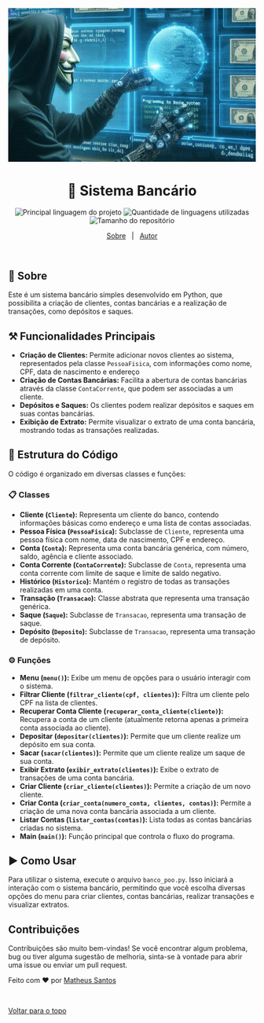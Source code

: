 <img src="img/capa_1.jpg">

<h1 align='Center'>🏦 Sistema Bancário </h1>
<p align="center">
  <img alt="Principal linguagem do projeto" src="https://img.shields.io/github/languages/top/Mathbull/Modelando-Sistema-Bancario-POO-Python?color=56BEB8">

  <img alt="Quantidade de linguagens utilizadas" src="https://img.shields.io/github/languages/count/Mathbull/Modelando-Sistema-Bancario-POO-Python?color=56BEB8">

  <img alt="Tamanho do repositório" src="https://img.shields.io/github/repo-size/Mathbull/Modelando-Sistema-Bancario-POO-Python?color=56BEB8">
  
<p align="center">
  <a href="#dart-sobre">Sobre</a> &#xa0; | &#xa0; 
  <a href="https://github.com/Mathbull" target="_blank">Autor</a>
</p>

<br>

## :dart: Sobre ##
Este é um sistema bancário simples desenvolvido em Python, que possibilita a criação de clientes, contas bancárias e a realização de transações, como depósitos e saques.

## ⚒️ Funcionalidades Principais 
- **Criação de Clientes:** Permite adicionar novos clientes ao sistema, representados pela classe `PessoaFisica`, com informações como nome, CPF, data de nascimento e endereço
- **Criação de Contas Bancárias:** Facilita a abertura de contas bancárias através da classe `ContaCorrente`, que podem ser associadas a um cliente.
- **Depósitos e Saques:** Os clientes podem realizar depósitos e saques em suas contas bancárias.
- **Exibição de Extrato:**  Permite visualizar o extrato de uma conta bancária, mostrando todas as transações realizadas.

## 🧱 Estrutura do Código 
O código é organizado em diversas classes e funções:
### 📋 Classes 
- **Cliente (`Cliente`):** Representa um cliente do banco, contendo informações básicas como endereço e uma lista de contas associadas.
- **Pessoa Física (`PessoaFisica`):** Subclasse de `Cliente`, representa uma pessoa física com nome, data de nascimento, CPF e endereço.
- **Conta (`Conta`):** Representa uma conta bancária genérica, com número, saldo, agência e cliente associado.
- **Conta Corrente (`ContaCorrente`):** Subclasse de `Conta`, representa uma conta corrente com limite de saque e limite de saldo negativo.
- **Histórico (`Historico`):** Mantém o registro de todas as transações realizadas em uma conta.
- **Transação (`Transacao`):** Classe abstrata que representa uma transação genérica.
- **Saque (`Saque`):** Subclasse de `Transacao`, representa uma transação de saque.
- **Depósito (`Deposito`):** Subclasse de `Transacao`, representa uma transação de depósito.

### ⚙️ Funções
- **Menu (`menu()`):** Exibe um menu de opções para o usuário interagir com o sistema.
- **Filtrar Cliente (`filtrar_cliente(cpf, clientes)`):** Filtra um cliente pelo CPF na lista de clientes.
- **Recuperar Conta Cliente (`recuperar_conta_cliente(cliente)`):** Recupera a conta de um cliente (atualmente retorna apenas a primeira conta associada ao cliente).
- **Depositar (`depositar(clientes)`):** Permite que um cliente realize um depósito em sua conta.
- **Sacar (`sacar(clientes)`):** Permite que um cliente realize um saque de sua conta.
- **Exibir Extrato (`exibir_extrato(clientes)`):** Exibe o extrato de transações de uma conta bancária.
- **Criar Cliente (`criar_cliente(clientes)`):** Permite a criação de um novo cliente.
- **Criar Conta (`criar_conta(numero_conta, clientes, contas)`):** Permite a criação de uma nova conta bancária associada a um cliente.
- **Listar Contas (`listar_contas(contas)`):** Lista todas as contas bancárias criadas no sistema.
- **Main (`main()`):** Função principal que controla o fluxo do programa.
  
## ▶️ Como Usar
Para utilizar o sistema, execute o arquivo `banco_poo.py`. Isso iniciará a interação com o sistema bancário, permitindo que você escolha diversas opções do menu para criar clientes, contas bancárias, realizar transações e visualizar extratos.

## Contribuições
Contribuições são muito bem-vindas! 
Se você encontrar algum problema, bug ou tiver alguma sugestão de melhoria, sinta-se à vontade para abrir uma issue ou enviar um pull request.

Feito com :heart: por <a href="https://github.com/Mathbull" target="_blank">Matheus Santos</a>

&#xa0;

<a href="#top">Voltar para o topo</a>
